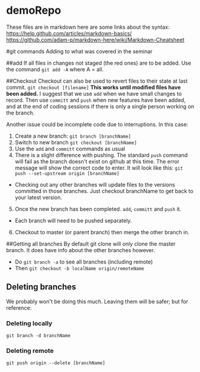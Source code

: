 demoRepo
========

These files are in markdown here are some links about the syntax:
    https://help.github.com/articles/markdown-basics/
    https://github.com/adam-p/markdown-here/wiki/Markdown-Cheatsheet

#git commands
Adding to what was covered in the seminar

##add
If all files in changes not staged (the red ones) are to be added. Use the command `git add -A` where A = all.

##Checkout
Checkout can also be used to revert files to their state at last commit. `git checkout [filename]`
__This works until modified files have been added.__
I suggest that we use `add` when we have small changes to record. Then use `committ` and `push` when new features have been added, and at the end of coding sessions if there is only a single person working on the branch.

Another issue could be incomplete code due to interruptions. In this case:

1. Create a new branch: `git branch [branchName]`
2. Switch to new branch `git checkout [branchName]`
3. Use the `add` and `committ` commands as usual
4. There is a slight difference with pushing. The standard `push` command will fail as the branch doesn't exist on github at this time. The error message will show the correct code to enter. It will look like this:
    `git push --set-upstream origin [branchName]`
* Checking out any other branches will update files to the versions committed in those branches. Just checkout branchName to get back to your latest version.
5. Once the new branch has been completed. `add`, `committ` and `push` it.
* Each branch will need to be pushed separately.
6. Checkout to master (or parent branch) then merge the other branch in.

##Getting all branches
By default git clone will only clone the master branch. It does have info about the other branches however.
* Do `git branch -a` to see all branches (including remote)
* Then `git checkout -b localName origin/remoteName`

## Deleting branches
We probably won't be doing this much. Leaving them will be safer; but for reference:

### Deleting locally
`git branch -d branchName`
### Deleting remote
`git push origin --delete [branchName]`
